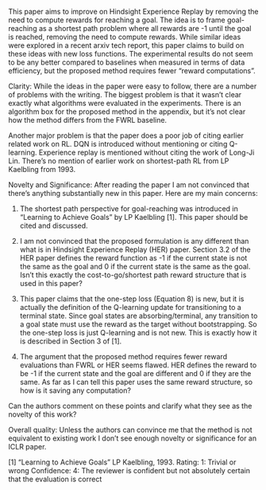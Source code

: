 This paper aims to improve on Hindsight Experience Replay by removing the need to compute rewards for reaching a goal. The idea is to frame goal-reaching as a shortest path problem where all rewards are -1 until the goal is reached, removing the need to compute rewards. While similar ideas were explored in a recent arxiv tech report, this paper claims to build on these ideas with new loss functions. The experimental results do not seem to be any better compared to baselines when measured in terms of data efficiency, but the proposed method requires fewer “reward computations”.

Clarity:
While the ideas in the paper were easy to follow, there are a number of problems with the writing. The biggest problem is that it wasn’t clear exactly what algorithms were evaluated in the experiments. There is an algorithm box for the proposed method in the appendix, but it’s not clear how the method differs from the FWRL baseline.

Another major problem is that the paper does a poor job of citing earlier related work on RL. DQN is introduced without mentioning or citing Q-learning. Experience replay is mentioned without citing the work of Long-Ji Lin. There’s no mention of earlier work on shortest-path RL from LP Kaelbling from 1993. 

Novelty and Significance:
After reading the paper I am not convinced that there’s anything substantially new in this paper. Here are my main concerns:

1) The shortest path perspective for goal-reaching was introduced in “Learning to Achieve Goals” by LP Kaelbling [1]. This paper should be cited and discussed.

2) I am not convinced that the proposed formulation is any different than what is in Hindsight Experience Replay (HER) paper. Section 3.2 of the HER paper defines the reward function as -1 if the current state is not the same as the goal and 0 if the current state is the same as the goal. Isn’t this exactly the cost-to-go/shortest path reward structure that is used in this paper?

3) This paper claims that the one-step loss (Equation 8) is new, but it is actually the definition of the Q-learning update for transitioning to a terminal state. Since goal states are absorbing/terminal, any transition to a goal state must use the reward as the target without bootstrapping. So the one-step loss is just Q-learning and is not new. This is exactly how it is described in Section 3 of [1].

4) The argument that the proposed method requires fewer reward evaluations than FWRL or HER seems flawed. HER defines the reward to be -1 if the current state and the goal are different and 0 if they are the same. As far as I can tell this paper uses the same reward structure, so how is it saving any computation?

Can the authors comment on these points and clarify what they see as the novelty of this work?

Overall quality:
Unless the authors can convince me that the method is not equivalent to existing work I don’t see enough novelty or significance for an ICLR paper.

[1] “Learning to Achieve Goals” LP Kaelbling, 1993.
Rating: 1: Trivial or wrong
Confidence: 4: The reviewer is confident but not absolutely certain that the evaluation is correct
